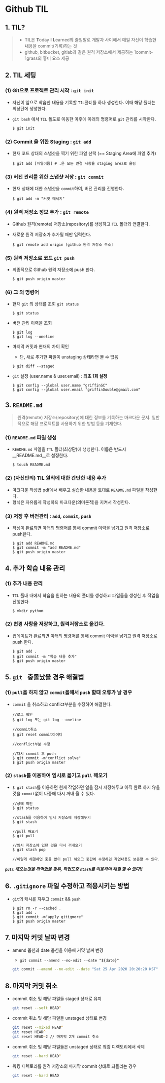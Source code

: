 # Github TIL

## 1. TIL?

> - TIL은 **T**oday **I** **L**earned의 줄임말로 개발자 사이에서 매일 자신이 학습한 내용을 commit(기록)하는 것
> - github, bitbucket, gitlab과 같은 원격 저장소에서 제공하는 1commit-1grass의 흥미 요소 제공



## 2. TIL 세팅

### (1) Git으로 프로젝트 관리 시작 : `git init`

- 자신이 앞으로 학습한 내용을 기록할 `TIL`폴더를 하나 생성한다. 이때 해당 폴더는 최상단에 생성한다.

- `git bash` 에서 `TIL` 폴도로 이동한 이후에 아래의 명령어로 `git` 관리를 시작한다.

  ```shell
  $ git init
  ```



### (2) Commit 을 위한 Staging : `git add`

- 현재 코드 상태의 스냅샷을 찍기 위한 파일 선택 (== Staging Area에 파일 추가)

  ```shell
  $ git add [파일이름] # .은 모든 변경 사항을 staging area로 올림
  ```



### (3) 버전 관리를 위한 스냅샷 저장 : `git commit`

- 현재 상태에 대한 스냅샷을 `commit`하여, 버전 관리를 진행한다.

  ``` shell
  $ git add -m "커밋 메세지"
  ```



### (4) 원격 저장소 정보 추가 : `git remote`

- Github 원격(remote) 저장소(repository)를 생성하고 `TIL` 폴더와 연결한다.

- 새로운 원격 저장소가 추가될 때만 입력한다.

  ``` shell
  $ git remote add origin [github 원격 저장소 주소]
  ```



### (5) 원격 저장소로 코드 `git push`

- 최종적으로 Github 원격 저장소에 push 한다.

  ```shell
  $ git push origin master
  ```



### (6) 그 외 명령어

- 현재 `git` 의 상태를 조회 `git status`

  ```shell
  $ git status
  ```

- 버전 관리 이력을 조회

  ```shell
  $ git log
  $ git log --oneline
  ```

- 마지막 커밋과 현재의 차이 확인

  - 단, 새로 추가한 파일이 unstaging 상태라면 볼 수 없음
  
  ```shell
  $ git diff --staged
  ```
  
  
  
- `git`  설정 (user.name & user.email) : __최초 1회 설정__

  ```shell
  $ git config --global user.name "griffinGC"
  $ git config --global user.email "griffinDouble@gmail.com"
  ```



## 3. `README.md`

> 원격(remote) 저장소(repository)에 대한 정보를 기록하는 마크다운 문서. 일반적으로 해당 프로젝트를 사용하기 위한 방법 등을 기재한다.



### (1) `README.md` 파일 생성

- `README.md` 파일을 `TTL` 폴더(최상단)에 생성한다. 이름은 반드시 __README.md__로 설정한다.

  ```shell
  $ touch README.md
  ```



### (2) (자신만의) TIL 원칙에 대한 간단한 내용 추가

- 마크다운 작성법 pdf에서 배우고 실습한 내용을 토대로 `README.md` 파일을 작성한다.
- 형식은 자유롭게 작성하되 마크다운(의미론적)을 지켜서 작성한다.



### (3) 저장 후 버전관리 : `add`, `commit`, `push`

- 작성이 완료되면 아래의 명령어를 통해 commit 이력을 남기고 원격 저장소로 push한다.

  ```shell
  $ git add README.md
  $ git commit -m "add README.md"
  $ git push origin master
  ```



## 4. 추가 학습 내용 관리

### (1) 추가 내용 관리

- `TIL` 폴대 내에서 학습을 원하는 내용의 폴더를 생성하고 파일들을 생성한 후 작업을 진행한다.

  ```shell
  $ mkdir python
  ```



### (2) 변경 사항을 저장하고, 원격저장소로 옮긴다.

- 업데이트가 완료되면 아래의 명령어를 통해 commit 이력을 남기고 원격 저장소로 push 한다.

  ```shell
  $ git add .
  $ git commit -m "학습 내용 추가"
  $ git push origin master
  ```

  

## 5. ``git `` 충돌났을 경우 해결법

### (1) ``pull``을 하지 않고 ``commit``을해서 ``push`` 할때 오류가 날 경우

- ``commit`` 을 취소하고 conflict부분을 수정하여 해결한다.

  ```shell
  //로그 확인
  $ git log 또는 git log --oneline
  
  //commit취소
  $ git reset commit아이디
  
  //conflict부분 수정
  
  //다시 commit 후 push
  $ git commit -m"conflict solve"
  $ git push origin master
  ```



### (2) ``stash``를 이용하여 임시로 옮기고 ``pull`` 해오기

- ``$ git stash``를 이용하면 현재 작업하던 일을 잠시 저장해두고 아직 완료 하지 않을 것을 ``commit``없이 나중에 다시 꺼내 올 수 있다.

  ```shell
  //상태 확인
  $ git status
  
  //stash를 이용하여 임시 저장소에 저장해두기
  $ git stash
  
  //pull 해오기
  $ git pull
  
  //임시 저장소에 있던 것을 다시 꺼내오기
  $ git stash pop
  
  //이렇게 해결하면 충돌 없이 pull 해오고 중간에 수정하던 작업내용도 보존할 수 있다. 
  ```

 ___``pull`` 해오는것을 까먹었을 경우, 작업도중  ``stash``를 이용하여 해결 할 수 있다!!___



## 6. `.gitignore` 파일 수정하고 적용시키는 방법

- `git`의 캐시를 지우고 `commit` &&  `push`

  ```shell
  $ git rm -r --cached .
  $ git add .
  $ git commit -m"apply gitignore"
  $ git push origin master
  ```



## 7. 마지막 커밋 날짜 변경

- amend 옵션과 date 옵션을 이용해 커밋 날짜 변경

  - `git commit --amend --no-edit --date "${date}"`

  ```zsh
  git commit --amend --no-edit --date "Sat 25 Apr 2020 20:20:20 KST"
  ```
  
## 8. 마지막 커밋 취소
- commit 취소 및 해당 파일들 staged 상태로 유지

  ```zsh
  git reset --soft HEAD^
  ```

- commit 취소 및 해당 파일들 unstaged 상태로 변경

  ```zsh
  git reset --mixed HEAD^
  git reset HEAD^
  git reset HEAD~2 // 마지막 2개 commit 취소
  ```
- commit 취소 및 해당 파일들은 unstaged 상태로 워킹 디렉토리에서 삭제

  ```zsh
  git reset --hard HEAD^
  ```

- 워킹 디렉토리를 원격 저장소의 마지막 commit 상태로 되돌리는 경우

  ```zsh
  git reset --hard HEAD
  ```

